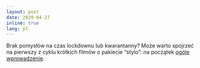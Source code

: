 ```yaml
---
layout: post
date: 2020-04-27
inline: true
lang: pl
---
```


Brak pomysłów na czas lockdownu lub kwarantanny? Może warto spojrzeć na pierwszy z cyklu krótkich filmów o pakiecie “stylo”: na początek [ogóle wprowadzenie](https://www.youtube.com/watch?v=pWOCfZnitdc&t=6s).